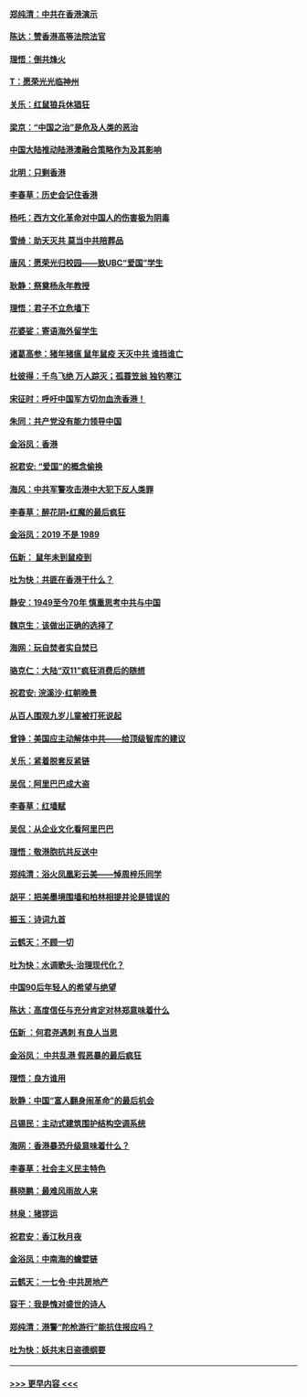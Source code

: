 #### [郑纯清：中共在香港演示](../pages/nsc993/n11670539.md?t=11211933) 
#### [陈达：赞香港高等法院法官](../pages/nsc993/n11669542.md?t=11211933) 
#### [理悟：倒共烽火](../pages/nsc993/n11668844.md?t=11211933) 
#### [T：愿荣光光临神州](../pages/nsc993/n11668421.md?t=11211933) 
#### [关乐：红鼠狼兵休猖狂](../pages/nsc993/n11668378.md?t=11211933) 
#### [梁京：“中国之治”是危及人类的恶治](../pages/nsc993/n11668328.md?t=11211933) 
#### [中国大陆推动陆港澳融合策略作为及其影响](../pages/nsc993/n11668157.md?t=11211933) 
#### [北明：只剩香港](../pages/nsc993/n11668002.md?t=11211933) 
#### [李春草：历史会记住香港](../pages/nsc993/n11667927.md?t=11211933) 
#### [杨吒：西方文化革命对中国人的伤害极为阴毒](../pages/nsc993/n11664521.md?t=11211933) 
#### [雪绮：助天灭共 莫当中共陪葬品](../pages/nsc993/n11662650.md?t=11211933) 
#### [唐风：愿荣光归校园——致UBC“爱国”学生](../pages/nsc993/n11662194.md?t=11211933) 
#### [耿静：祭奠杨永年教授](../pages/nsc993/n11662514.md?t=11211933) 
#### [理悟：君子不立危墙下](../pages/nsc993/n11662172.md?t=11211933) 
#### [花婆娑：寄语海外留学生](../pages/nsc993/n11662121.md?t=11211933) 
#### [诸葛高参：猪年猪瘟 鼠年鼠疫 天灭中共 谁挡谁亡](../pages/nsc993/n11661980.md?t=11211933) 
#### [杜彼得：千鸟飞绝 万人踪灭；孤蓑笠翁 独钓寒江](../pages/nsc993/n11661170.md?t=11211933) 
#### [宋征时：呼吁中国军方切勿血洗香港！](../pages/nsc993/n11415318.md?t=11211933) 
#### [朱同：共产党没有能力领导中国](../pages/nsc993/n11660421.md?t=11211933) 
#### [金浴凤：香港](../pages/nsc993/n11660419.md?t=11211933) 
#### [祝君安: “爱国”的概念偷换](../pages/nsc993/n11659706.md?t=11211933) 
#### [海风：中共军警攻击港中大犯下反人类罪](../pages/nsc993/n11659632.md?t=11211933) 
#### [李春草：醉花阴•红魔的最后疯狂](../pages/nsc993/n11659287.md?t=11211933) 
#### [金浴凤：2019 不是 1989](../pages/nsc993/n11657663.md?t=11211933) 
#### [伍新： 鼠年未到鼠疫到](../pages/nsc993/n11655098.md?t=11211933) 
#### [吐为快：共匪在香港干什么？](../pages/nsc993/n11654891.md?t=11211933) 
#### [静安：1949至今70年 慎重思考中共与中国](../pages/nsc993/n11651244.md?t=11211933) 
#### [魏京生：该做出正确的选择了](../pages/nsc993/n11653084.md?t=11211933) 
#### [海网：玩自焚者实自焚已](../pages/nsc993/n11652423.md?t=11211933) 
#### [骆克仁：大陆“双11”疯狂消费后的随想](../pages/nsc993/n11652305.md?t=11211933) 
#### [祝君安: 浣溪沙·红朝晚景](../pages/nsc993/n11652258.md?t=11211933) 
#### [从百人围观九岁儿童被打死说起](../pages/nsc993/n11651030.md?t=11211933) 
#### [曾铮：美国应主动解体中共——给顶级智库的建议](../pages/nsc993/n11649888.md?t=11211933) 
#### [关乐：紧着脱套反紧链](../pages/nsc993/n11649069.md?t=11211933) 
#### [吴侃：阿里巴巴成大盗](../pages/nsc993/n11645523.md?t=11211933) 
#### [李春草：红墙赋](../pages/nsc993/n11646389.md?t=11211933) 
#### [吴侃：从企业文化看阿里巴巴](../pages/nsc993/n11645476.md?t=11211933) 
#### [理悟：敬港胞抗共反送中](../pages/nsc993/n11645466.md?t=11211933) 
#### [郑纯清：浴火凤凰彩云美——悼周梓乐同学](../pages/nsc993/n11645155.md?t=11211933) 
#### [胡平：把美墨境围墙和柏林相提并论是错误的](../pages/nsc993/n11645134.md?t=11211933) 
#### [振玉：诗词九首](../pages/nsc993/n11644081.md?t=11211933) 
#### [云鹤天：不顾一切](../pages/nsc993/n11643508.md?t=11211933) 
#### [吐为快：水调歌头·治理现代化？](../pages/nsc993/n11643485.md?t=11211933) 
#### [中国90后年轻人的希望与绝望](../pages/nsc993/n11642317.md?t=11211933) 
#### [陈达：高度信任与充分肯定对林郑意味着什么](../pages/nsc993/n11641441.md?t=11211933) 
#### [伍新 ：何君尧遇刺 有良人当思](../pages/nsc993/n11641503.md?t=11211933) 
#### [金浴凤： 中共乱港  假恶暴的最后疯狂](../pages/nsc993/n11641495.md?t=11211933) 
#### [理悟：良方谁用](../pages/nsc993/n11641463.md?t=11211933) 
#### [耿静：中国“富人翻身闹革命”的最后机会](../pages/nsc993/n11640655.md?t=11211933) 
#### [吕锡民：主动式建筑围护结构空调系统](../pages/nsc993/n11640168.md?t=11211933) 
#### [海网：香港暴恐升级意味着什么？](../pages/nsc993/n11635904.md?t=11211933) 
#### [李春草：社会主义民主特色](../pages/nsc993/n11634657.md?t=11211933) 
#### [蔡晓鹏：最难风雨故人来](../pages/nsc993/n11633145.md?t=11211933) 
#### [林泉：猪猡运](../pages/nsc993/n11631469.md?t=11211933) 
#### [祝君安：香江秋月夜](../pages/nsc993/n11631440.md?t=11211933) 
#### [金浴凤：中南海的蟾嬖链](../pages/nsc993/n11631290.md?t=11211933) 
#### [云鹤天：一七令·中共房地产](../pages/nsc993/n11630084.md?t=11211933) 
#### [容干：我是愧对盛世的诗人](../pages/nsc993/n11630059.md?t=11211933) 
#### [郑纯清：港警“陀枪游行”能抗住报应吗？](../pages/nsc993/n11629999.md?t=11211933) 
#### [吐为快：妖共末日盗德纲要](../pages/nsc993/n11628610.md?t=11211933) 

----
#### [ >>> 更早内容 <<< ](../indexes/nsc993-earlier.md)
